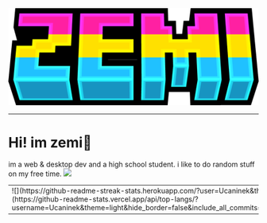 <div align="center">
  <img src="https://raw.githubusercontent.com/Ucaninek/Ucaninek/main/assets/minecraft_title.png" />
</div>

<hr />

# Hi! im zemi👋

im a web & desktop dev and a high school student. i like to do random stuff on my free time. [![](https://skillicons.dev/icons?i=html,css,js,vue,vite,vscode,arduino,cs,discord,bots,dotnet,firebase,github,jquery,nodejs,py,tailwind)](https://skillicons.dev)

<table>
  <tr>
    <td valign="top">![](https://github-readme-streak-stats.herokuapp.com/?user=Ucaninek&theme=light&hide_border=false) ![](https://github-readme-stats.vercel.app/api/top-langs/?username=Ucaninek&theme=light&hide_border=false&include_all_commits=true&count_private=true&layout=compact)</td>
    <td valign="top">[![](https://visitcount.itsvg.in/api?id=Ucaninek&label=Profile%20Views&color=0&icon=7&pretty=true)](https://visitcount.itsvg.in)</td>
  </tr>
</table>
